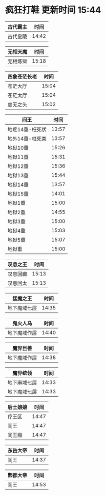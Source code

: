 # 疯狂打鞋 更新时间 15:44

| 古代霸主   | 时间    |
|--------|-------|
| 古代皇陵 | 14:42 |

| 无相天魔   | 时间    |
|--------|-------|
| 无相炼狱 | 15:18 |

| 四象苍茫长老   | 时间    |
|--------|-------|
| 苍茫大厅 | 15:04 |
| 苍茫太厅 | 15:04 |
| 虚无之头 | 15:02 |

| 间王   | 时间    |
|--------|-------|
| 地疙14重-枉死状 | 13:57 |
| 地外14重-柱死类 | 13:57 |
| 地狱10重 | 15:26 |
| 地狱11重 | 15:31 |
| 地狱12重 | 15:36 |
| 地狱13重 | 15:44 |
| 地狱14重 | 13:57 |
| 地狱15重 | 14:01 |
| 地狱1重 | 15:00 |
| 地狱2重 | 14:55 |
| 地狱3重 | 15:00 |
| 地狱4重 | 15:03 |
| 地狱5重 | 15:07 |
| 地狱重 | 15:00 |

| 叹息之王   | 时间    |
|--------|-------|
| 叹息回廊 | 15:13 |
| 叹息回太 | 15:13 |

| 猛魔之王   | 时间    |
|--------|-------|
| 地下魔域七层 | 14:35 |

| 鬼火人马   | 时间    |
|--------|-------|
| 地下魔域作层 | 14:40 |

| 魔界巨兽   | 时间    |
|--------|-------|
| 地下魔域作层 | 14:38 |

| 魔界统领   | 时间    |
|--------|-------|
| 地下麻域七层 | 14:33 |
| 地下魔域七层 | 14:33 |

| 后土娘娘   | 时间    |
|--------|-------|
| 疗王区 | 14:47 |
| 阎王 | 14:47 |
| 阎王殿 | 14:47 |

| 东岳大帝   | 时间    |
|--------|-------|
| 阎王 | 14:37 |

| 酆都大帝   | 时间    |
|--------|-------|
| 阎王 | 14:53 |